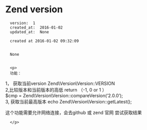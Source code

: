 
  # Zend version

      version:  1
      created_at:  2016-01-02
      updated_at:  None

      created at 2016-01-02 09:32:09 


      None


      <p>
      功能：  
 1， 获取当前version
  Zend\Version\Version::VERSION  
 2,比较版本和当前版本的高低
  return   （-1, 0 or 1 ）  
   $cmp = Zend\Version\Version::compareVersion(’2.0.0’);  
 3, 获取当前最高版本
  echo Zend\Version\Version::getLatest();  

  这个功能需要允许网络连接，会去github 或 zend 官网 尝试获取结果


      </p>

  